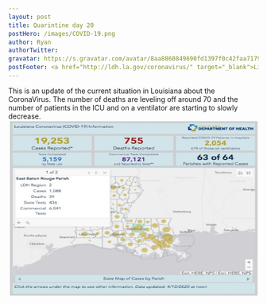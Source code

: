 ```yaml
---
layout: post
title: Quarintine day 20
postHero: /images/COVID-19.png
author: Ryan
authorTwitter: 
gravatar: https://s.gravatar.com/avatar/8aa8860849690fd1397f0c42faa71795?s=80
postFooter: <a href="http://ldh.la.gov/coronavirus/" target="_blank">Link to Louisiana Coronavirus Statistics</a>
---
```


This is an update of the current situation in Louisiana about the CoronaVirus. The number of deaths are leveling off around 70 and the number of patients in the ICU and on a ventilator are  starting to slowly decrease.<br>
<img src="/images/virusapr.jpg"  id="corona" alt="coronavirus map" width="512" height="354"/>
